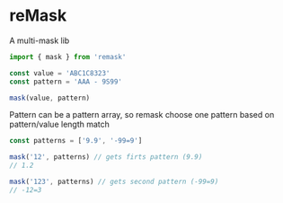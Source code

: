 # reMask

A multi-mask lib

```js
import { mask } from 'remask'

const value = 'ABC1C8323'
const pattern = 'AAA - 9S99'

mask(value, pattern)
```

Pattern can be a pattern array, so remask choose one pattern based on pattern/value length match

```js
const patterns = ['9.9', '-99=9']

mask('12', patterns) // gets firts pattern (9.9)
// 1.2

mask('123', patterns) // gets second pattern (-99=9)
// -12=3
```